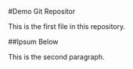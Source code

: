 #Demo Git Repositor

This is the first file in this repository.

##Ipsum Below

This is the second paragraph.
